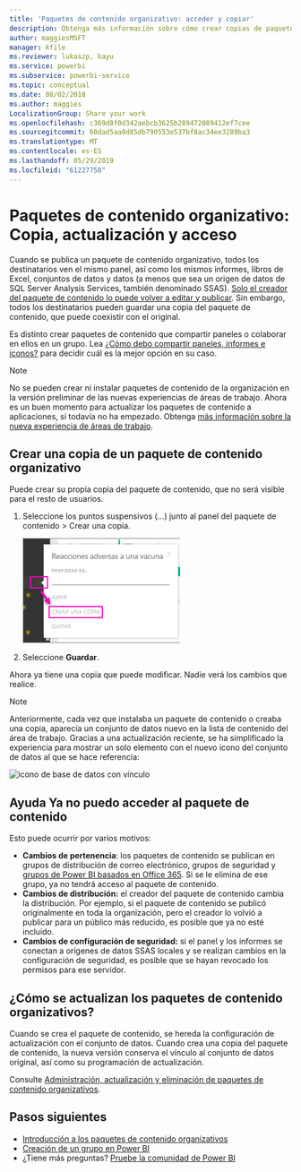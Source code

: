 ```yaml
---
title: 'Paquetes de contenido organizativo: acceder y copiar'
description: Obtenga más información sobre cómo crear copias de paquetes de contenido organizativos en Power BI y cómo solucionar problemas.
author: maggiesMSFT
manager: kfile
ms.reviewer: lukaszp, kayu
ms.service: powerbi
ms.subservice: powerbi-service
ms.topic: conceptual
ms.date: 08/02/2018
ms.author: maggies
LocalizationGroup: Share your work
ms.openlocfilehash: c369d8f0d342aebcb3625b289472089412ef7cee
ms.sourcegitcommit: 60dad5aa0d85db790553e537bf8ac34ee3289ba3
ms.translationtype: MT
ms.contentlocale: es-ES
ms.lasthandoff: 05/29/2019
ms.locfileid: "61227758"
---
```

# <a name="organizational-content-packs-copy-refresh-and-get-access"></a>Paquetes de contenido organizativo: Copia, actualización y acceso

Cuando se publica un paquete de contenido organizativo, todos los destinatarios ven el mismo panel, así como los mismos informes, libros de Excel, conjuntos de datos y datos (a menos que sea un origen de datos de SQL Server Analysis Services, también denominado SSAS).  [Solo el creador del paquete de contenido lo puede volver a editar y publicar](service-organizational-content-pack-manage-update-delete.md).  Sin embargo, todos los destinatarios pueden guardar una copia del paquete de contenido, que puede coexistir con el original.

Es distinto crear paquetes de contenido que compartir paneles o colaborar en ellos en un grupo. Lea [¿Cómo debo compartir paneles, informes e iconos?](service-how-to-collaborate-distribute-dashboards-reports.md) para decidir cuál es la mejor opción en su caso.

> [!NOTE]
> No se pueden crear ni instalar paquetes de contenido de la organización en la versión preliminar de las nuevas experiencias de áreas de trabajo. Ahora es un buen momento para actualizar los paquetes de contenido a aplicaciones, si todavía no ha empezado. Obtenga [más información sobre la nueva experiencia de áreas de trabajo](service-create-the-new-workspaces.md).
>

## <a name="create-a-copy-of-an-organizational-content-pack"></a>Crear una copia de un paquete de contenido organizativo
Puede crear su propia copia del paquete de contenido, que no será visible para el resto de usuarios.

1. Seleccione los puntos suspensivos (...) junto al panel del paquete de contenido > Crear una copia.

    ![](media/service-organizational-content-pack-copy-refresh-access/power-bi-create-copy-organizational-content-pack.png)
2. Seleccione **Guardar**.  

Ahora ya tiene una copia que puede modificar. Nadie verá los cambios que realice.

> [!NOTE]
> Anteriormente, cada vez que instalaba un paquete de contenido o creaba una copia, aparecía un conjunto de datos nuevo en la lista de contenido del área de trabajo. Gracias a una actualización reciente, se ha simplificado la experiencia para mostrar un solo elemento con el nuevo icono del conjunto de datos al que se hace referencia:
>
> ![icono de base de datos con vínculo](media/service-organizational-content-pack-copy-refresh-access/power-bi-dataset-reference-icon.png)
>

## <a name="help--i-can-no-longer-access-the-content-pack"></a>Ayuda  Ya no puedo acceder al paquete de contenido
Esto puede ocurrir por varios motivos:

* **Cambios de pertenencia**:  los paquetes de contenido se publican en grupos de distribución de correo electrónico, grupos de seguridad y [grupos de Power BI basados en Office 365](https://support.office.com/article/Create-a-group-in-Office-365-7124dc4c-1de9-40d4-b096-e8add19209e9).  Si se le elimina de ese grupo, ya no tendrá acceso al paquete de contenido.
* **Cambios de distribución:** el creador del paquete de contenido cambia la distribución. Por ejemplo, si el paquete de contenido se publicó originalmente en toda la organización, pero el creador lo volvió a publicar para un público más reducido, es posible que ya no esté incluido.
* **Cambios de configuración de seguridad:** si el panel y los informes se conectan a orígenes de datos SSAS locales y se realizan cambios en la configuración de seguridad, es posible que se hayan revocado los permisos para ese servidor.

## <a name="how-are-organizational-content-packs-refreshed"></a>¿Cómo se actualizan los paquetes de contenido organizativos?
Cuando se crea el paquete de contenido, se hereda la configuración de actualización con el conjunto de datos.  Cuando crea una copia del paquete de contenido, la nueva versión conserva el vínculo al conjunto de datos original, así como su programación de actualización.

Consulte [Administración, actualización y eliminación de paquetes de contenido organizativos](service-organizational-content-pack-manage-update-delete.md).

## <a name="next-steps"></a>Pasos siguientes
* [Introducción a los paquetes de contenido organizativos](service-organizational-content-pack-introduction.md)
* [Creación de un grupo en Power BI](service-create-distribute-apps.md)
* ¿Tiene más preguntas? [Pruebe la comunidad de Power BI](http://community.powerbi.com/)
